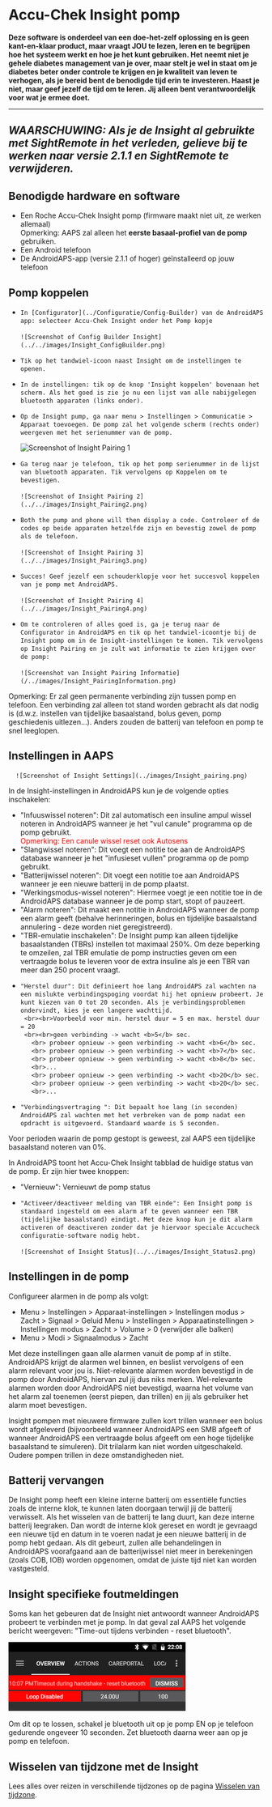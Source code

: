 # Accu-Chek Insight pomp

**Deze software is onderdeel van een doe-het-zelf oplossing en is geen kant-en-klaar product, maar vraagt JOU te lezen, leren en te begrijpen hoe het systeem werkt en hoe je het kunt gebruiken. Het neemt niet je gehele diabetes management van je over, maar stelt je wel in staat om je diabetes beter onder controle te krijgen en je kwaliteit van leven te verhogen, als je bereid bent de benodigde tijd erin te investeren. Haast je niet, maar geef jezelf de tijd om te leren. Jij alleen bent verantwoordelijk voor wat je ermee doet.**

* * *

## ***WAARSCHUWING:** Als je de Insight al gebruikte met **SightRemote** in het verleden, gelieve **bij te werken naar versie 2.1.1** en **SightRemote te verwijderen**.*

## Benodigde hardware en software

- Een Roche Accu-Chek Insight pomp (firmware maakt niet uit, ze werken allemaal) <br />Opmerking: AAPS zal alleen het **eerste basaal-profiel van de pomp** gebruiken.
- Een Android telefoon
- De AndroidAPS-app (versie 2.1.1 of hoger) geïnstalleerd op jouw telefoon

## Pomp koppelen

-     In [Configurator](../Configuratie/Config-Builder) van de AndroidAPS app: selecteer Accu-Chek Insight onder het Pomp kopje
     
      ![Screenshot of Config Builder Insight](../../images/Insight_ConfigBuilder.png)
     

-     Tik op het tandwiel-icoon naast Insight om de instellingen te openen.
     

-     In de instellingen: tik op de knop 'Insight koppelen' bovenaan het scherm. Als het goed is zie je nu een lijst van alle nabijgelegen bluetooth apparaten (links onder).
     
 
 -     Op de Insight pump, ga naar menu > Instellingen > Communicatie > Apparaat toevoegen. De pomp zal het volgende scherm (rechts onder) weergeven met het serienummer van de pomp.
      
      ![Screenshot of Insight Pairing 1](../../images/Insight_Pairing1.png)
      

-     Ga terug naar je telefoon, tik op het pomp serienummer in de lijst van bluetooth apparaten. Tik vervolgens op Koppelen om te bevestigen. 
     
      ![Screenshot of Insight Pairing 2](../../images/Insight_Pairing2.png)
     

-     Both the pump and phone will then display a code. Controleer of de codes op beide apparaten hetzelfde zijn en bevestig zowel de pomp als de telefoon.
     
      ![Screenshot of Insight Pairing 3](../../images/Insight_Pairing3.png)
     

-     Succes! Geef jezelf een schouderklopje voor het succesvol koppelen van je pomp met AndroidAPS.
     
      ![Screenshot of Insight Pairing 4](../../images/Insight_Pairing4.png)
     

-     Om te controleren of alles goed is, ga je terug naar de Configurator in AndroidAPS en tik op het tandwiel-icoontje bij de Insight pomp om in de Insight-instellingen te komen. Tik vervolgens op Insight Pairing en je zult wat informatie te zien krijgen over de pomp:
     
      ![Screenshot van Insight Pairing Informatie](/../images/Insight_PairingInformation.png)
     

Opmerking: Er zal geen permanente verbinding zijn tussen pomp en telefoon. Een verbinding zal alleen tot stand worden gebracht als dat nodig is (d.w.z. instellen van tijdelijke basaalstand, bolus geven, pomp geschiedenis uitlezen...). Anders zouden de batterij van telefoon en pomp te snel leeglopen.

## Instellingen in AAPS

      ![Screenshot of Insight Settings](../images/Insight_pairing.png)
    

In de Insight-instellingen in AndroidAPS kun je de volgende opties inschakelen:

- "Infuuswissel noteren": Dit zal automatisch een insuline ampul wissel noteren in AndroidAPS wanneer je het "vul canule" programma op de pomp gebruikt.  
 <font color="red">Opmerking: Een canule wissel reset ook Autosens</b></font>
- "Slangwissel noteren": Dit voegt een notitie toe aan de AndroidAPS database wanneer je het "infusieset vullen" programma op de pomp gebruikt.
- "Batterijwissel noteren": Dit voegt een notitie toe aan AndroidAPS wanneer je een nieuwe batterij in de pomp plaatst.
- "Werkingsmodus-wissel noteren": Hiermee voegt je een notitie toe in de AndroidAPS database wanneer je de pomp start, stopt of pauzeert.
- "Alarm noteren": Dit maakt een notitie in AndroidAPS wanneer de pomp een alarm geeft (behalve herinneringen, bolus en tijdelijke basaalstand annulering - deze worden niet geregistreerd).
- "TBR-emulatie inschakelen": De Insight pump kan alleen tijdelijke basaalstanden (TBRs) instellen tot maximaal 250%. Om deze beperking te omzeilen, zal TBR emulatie de pomp instructies geven om een vertraagde bolus te leveren voor de extra insuline als je een TBR van meer dan 250 procent vraagt.
-     "Herstel duur": Dit definieert hoe lang AndroidAPS zal wachten na een mislukte verbindingspoging voordat hij het opnieuw probeert. Je kunt kiezen van 0 tot 20 seconden. Als je verbindingsproblemen ondervindt, kies je een langere wachttijd. 
       <br><br>Voorbeeld voor min. herstel duur = 5 en max. herstel duur = 20
       <br><br>geen verbinding -> wacht <b>5</b> sec.
         <br> probeer opnieuw -> geen verbinding -> wacht <b>6</b> sec.
         <br> probeer opnieuw -> geen verbinding -> wacht <b>7</b> sec.
         <br> probeer opnieuw -> geen verbinding -> wacht <b>8</b> sec.
         <br>...
         <br> probeer opnieuw -> geen verbinding -> wacht <b>20</b> sec.
         <br> probeer opnieuw -> geen verbinding -> wacht <b>20</b> sec.
         <br>...
     

-     "Verbindingsvertraging ": Dit bepaalt hoe lang (in seconden) AndroidAPS zal wachten met het verbreken van de pomp nadat een opdracht is uitgevoerd. Standaard waarde is 5 seconden.
     

Voor perioden waarin de pomp gestopt is geweest, zal AAPS een tijdelijke basaalstand noteren van 0%.

In AndroidAPS toont het Accu-Chek Insight tabblad de huidige status van de pomp. Er zijn hier twee knoppen:

- "Vernieuw": Vernieuwt de pomp status
-     "Activeer/deactiveer melding van TBR einde": Een Insight pomp is standaard ingesteld om een alarm af te geven wanneer een TBR (tijdelijke basaalstand) eindigt. Met deze knop kun je dit alarm activeren of deactiveren zonder dat je hiervoor speciale Accucheck configuratie-software nodig hebt.
     
      ![Screenshot of Insight Status](../../images/Insight_Status2.png)
     

## Instellingen in de pomp

Configureer alarmen in de pomp als volgt:

- Menu > Instellingen > Apparaat-instellingen > Instellingen modus > Zacht > Signaal > Geluid Menu > Instellingen > Apparaatinstellingen > Instellingen modus > Zacht > Volume > 0 (verwijder alle balken)
- Menu > Modi > Signaalmodus > Zacht

Met deze instellingen gaan alle alarmen vanuit de pomp af in stilte. AndroidAPS krijgt de alarmen wel binnen, en beslist vervolgens of een alarm relevant voor jou is. Niet-relevante alarmen worden bevestigd in de pomp door AndroidAPS, hiervan zul jij dus niks merken. Wel-relevante alarmen worden door AndroidAPS niet bevestigd, waarna het volume van het alarm zal toenemen (eerst piepen, dan trillen) en jij als gebruiker het alarm moet bevestigen.

Insight pompen met nieuwere firmware zullen kort trillen wanneer een bolus wordt afgeleverd (bijvoorbeeld wanneer AndroidAPS een SMB afgeeft of wanneer AndroidAPS een vertraagde bolus afgeeft om een hoge tijdelijke basaalstand te simuleren). Dit trilalarm kan niet worden uitgeschakeld. Oudere pompen trillen in deze omstandigheden niet.

## Batterij vervangen

De Insight pomp heeft een kleine interne batterij om essentiële functies zoals de interne klok, te kunnen laten doorgaan terwijl jij de batterij verwisselt. Als het wisselen van de batterij te lang duurt, kan deze interne batterij leegraken. Dan wordt de interne klok gereset en wordt je gevraagd een nieuwe tijd en datum in te voeren nadat je een nieuwe batterij in de pomp hebt gedaan. Als dit gebeurt, zullen alle behandelingen in AndroidAPS voorafgaand aan de batterijwissel niet meer in berekeningen (zoals COB, IOB) worden opgenomen, omdat de juiste tijd niet kan worden vastgesteld.

## Insight specifieke foutmeldingen

Soms kan het gebeuren dat de Insight niet antwoordt wanneer AndroidAPS probeert te verbinden met je pomp. In dat geval zal AAPS het volgende bericht weergeven: "Time-out tijdens verbinden - reset bluetooth".

![Insight Reset Bluetooth](../images/Insight_ResetBT.png)

Om dit op te lossen, schakel je bluetooth uit op je pomp EN op je telefoon gedurende ongeveer 10 seconden. Zet bluetooth daarna weer aan op je pomp en telefoon.

## Wisselen van tijdzone met de Insight

Lees alles over reizen in verschillende tijdzones op de pagina [Wisselen van tijdzone](../Usage/Timezone-traveling#insight).